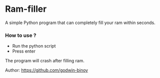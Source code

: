 # Ram-filler


A simple Python program that can completely fill your ram within seconds.

### How to use ?

- Run the python script
- Press enter


The program will crash after filling ram.

Author: https://github.com/godwin-binoy 